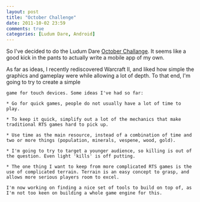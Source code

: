 ```yaml
---
layout: post
title: "October Challenge"
date: 2011-10-02 23:59
comments: true
categories: [Ludum Dare, Android]
---
```


So I've decided to do the Ludum Dare
[October Challange](http://www.ludumdare.com/compo/2011/09/28/announcing-october-challenge-2011/).
It seems like a good kick in the pants to actually write a mobile app of
my own.

As far as ideas, I recently rediscovered Warcraft II, and liked how
simple the graphics and gameplay were while allowing a lot of depth. To
that end, I'm going to try to create a simple
~~~RTS~~~ [RTT](http://en.wikipedia.org/wiki/Real-time_tactics)
game for touch devices. Some ideas I've had so far:

* Go for quick games, people do not usually have a lot of time to play.

* To keep it quick, simplify out a lot of the mechanics that make
traditional RTS games hard to pick up.

* Use time as the main resource, instead of a combination of time and
two or more things (population, minerals, vespene, wood, gold).

* I'm going to try to target a younger audience, so killing is out of
the question. Even light 'kills' is off putting.

* The one thing I want to keep from more complicated RTS games is the
use of complicated terrain. Terrain is an easy concept to grasp, and
allows more serious players room to excel.

I'm now working on finding a nice set of tools to build on top of, as
I'm not too keen on building a whole game engine for this.

